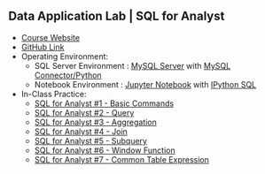 ## Data Application Lab | SQL for Analyst

* <a href="https://www.dataapplab.com/datascience/" target="_blank">Course Website</a>
* <a href="https://github.com/smartzdp/Data-Application-Lab/tree/master/Data%20Scientist%20Bootcamp/MySQL%20for%20Analyst" target="_blank">GitHub Link</a>
* Operating Environment:
  * SQL Server Environment : <a href="https://www.mysql.com/" target="_blank">MySQL Server</a> with <a href="https://github.com/mysql/mysql-connector-python" target="_blank">MySQL Connector/Python</a>
  * Notebook Environment : <a href="https://jupyter.org/" target="_blank">Jupyter Notebook</a> with <a href="https://github.com/catherinedevlin/ipython-sql" target="_blank">IPython SQL</a>
* In-Class Practice:
  * <a href="https://smartzdp.github.io/dataapplab/mysql/SQL-for-Analyst-1-Basic-Commands.html" target="_blank">SQL for Analyst #1 - Basic Commands</a>
  * <a href="https://smartzdp.github.io/dataapplab/mysql/SQL-for-Analyst-2-Query.html" target="_blank">SQL for Analyst #2 - Query </a>
  * <a href="https://smartzdp.github.io/dataapplab/mysql/SQL-for-Analyst-3-Aggregation.html" target="_blank">SQL for Analyst #3 - Aggregation </a>
  * <a href="https://smartzdp.github.io/dataapplab/mysql/SQL-for-Analyst-4-Join.html" target="_blank">SQL for Analyst #4 - Join </a>
  * <a href="https://smartzdp.github.io/dataapplab/mysql/SQL-for-Analyst-5-Subquery.html" target="_blank">SQL for Analyst #5 - Subquery </a>
  * <a href="https://smartzdp.github.io/dataapplab/mysql/SQL-for-Analyst-6-Window-Function.html" target="_blank">SQL for Analyst #6 - Window Function </a>
  * <a href="https://smartzdp.github.io/dataapplab/mysql/SQL-for-Analyst-7-Common-Table-Expression.html" target="_blank">SQL for Analyst #7 - Common Table Expression </a>
